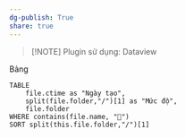 ```yaml
---
dg-publish: True
share: true
---
```

> [!NOTE] Plugin sử dụng: Dataview

Bảng

```dataview
TABLE
	file.ctime as "Ngày tạo", 
	split(file.folder,"/")[1] as "Mức độ",
	file.folder
WHERE contains(file.name, "📖")
SORT split(this.file.folder,"/")[1]
```
